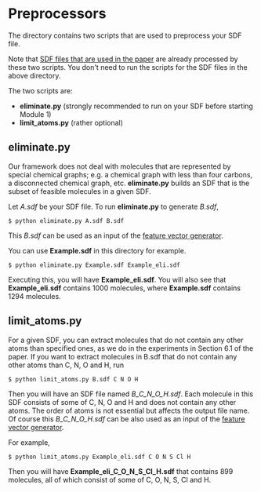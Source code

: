 # Preprocessors
The directory contains two scripts that are used to preprocess your SDF file.

Note that [SDF files that are used in the paper](../../instances_for_paper) are already processed by these two scripts. You don't need to run the scripts for the SDF files in the above directory. 

The two scripts are: 

- **eliminate.py** (strongly recommended to run on your SDF before starting Module 1)
- **limit_atoms.py** (rather optional)

## eliminate.py
Our framework does not deal with molecules that are represented by special chemical graphs; e.g. a chemical graph with less than four carbons, a disconnected chemical graph, etc. **eliminate.py** builds an SDF that is the subset of feasible molecules in a given SDF. 

Let _A.sdf_ be your SDF file. 
To run **eliminate.py** to generate _B.sdf_, 
```
$ python eliminate.py A.sdf B.sdf
```
This _B.sdf_ can be used as an input of the [feature vector generator](../Generate_Linear_Descriptors). 

You can use **Example.sdf** in this directory for example. 
```
$ python eliminate.py Example.sdf Example_eli.sdf
```
Executing this, you will have **Example_eli.sdf**. You will also see that **Example_eli.sdf** contains 1000 molecules, where **Example.sdf** contains 1294 molecules. 

## limit_atoms.py
For a given SDF, you can extract molecules that do not contain any other atoms than specified ones, as we do in the experiments in Section 6.1 of the paper. If you want to extract molecules in B.sdf that do not contain any other atoms than C, N, O and H, run
```
$ python limit_atoms.py B.sdf C N O H
```
Then you will have an SDF file named _B_C_N_O_H.sdf_. Each molecule in this SDF consists of some of C, N, O and H and does not contain any other atoms. The order of atoms is not essential but affects the output file name. Of course this _B_C_N_O_H.sdf_ can be also used as an input of the [feature vector generator](../Generate_Linear_Descriptors). 

For example, 
```
$ python limit_atoms.py Example_eli.sdf C O N S Cl H
```
Then you will have **Example_eli_C_O_N_S_Cl_H.sdf** that contains 899 molecules, all of which consist of some of C, O, N, S, Cl and H. 

